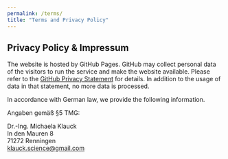 ```yaml
---
permalink: /terms/
title: "Terms and Privacy Policy"
---
```


## Privacy Policy & Impressum

The website is hosted by GitHub Pages. GitHub may collect personal data of the visitors to run the service and make the website available. Please refer to the [GitHub Privacy Statement](https://docs.github.com/de/site-policy/privacy-policies/github-general-privacy-statement) for details. In addition to the usage of data in that statement, no more data is processed.

In accordance with German law, we provide the following information.

Angaben gemäß §5 TMG:

Dr.-Ing. Michaela Klauck <br> 
In den Mauren 8 <br> 
71272 Renningen <br> 
klauck.science@gmail.com

